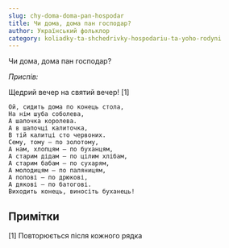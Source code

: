 ```yaml
---
slug: chy-doma-doma-pan-hospodar
title: Чи дома, дома пан господар?
author: Український фольклор
category: koliadky-ta-shchedrivky-hospodariu-ta-yoho-rodyni
---
```

Чи дома, дома пан господар?

*Приспів:*

Щедрий вечер на святий вечер! [1]

```
Ой, сидить дома по конець стола,
На нім шуба соболева,
А шапочка королева.
А в шапочці калиточка,
В тій калитці сто червоних.
Сему, тому — по золотому,
А нам, хлопцям — по буханцям,
А старим дідам — по цілим хлібам,
А старим бабам — по сухарям,
А молодицям — по паляницям,
А попові — по дрюкові,
А дякові — по батогові.
Виходить конець, виносіть буханець!
```

## Примітки

[1] Повторюється після кожного рядка
